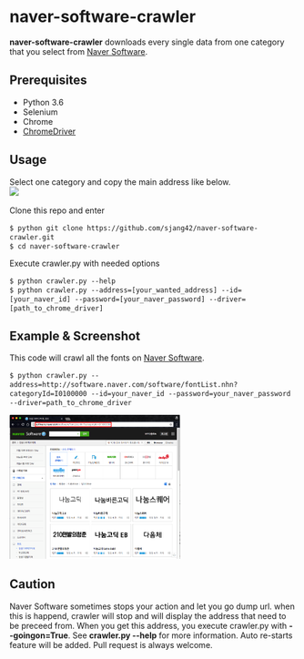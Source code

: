 # naver-software-crawler

**naver-software-crawler** downloads every single data from one category that you select from [Naver Software](http://software.naver.com/).

## Prerequisites
   - Python 3.6
   - Selenium
   - Chrome
   - [ChromeDriver](https://sites.google.com/a/chromium.org/chromedriver/downloads)

## Usage

Select one category and copy the main address like below.  
<img src="asset/naver-software-main.png" width="300px">

Clone this repo and enter

    $ python git clone https://github.com/sjang42/naver-software-crawler.git 
    $ cd naver-software-crawler

Execute crawler.py with needed options

    $ python crawler.py --help
    $ python crawler.py --address=[your_wanted_address] --id=[your_naver_id] --password=[your_naver_password] --driver=[path_to_chrome_driver]

## Example & Screenshot

This code will crawl all the fonts on [Naver Software](http://software.naver.com/).

    $ python crawler.py --address=http://software.naver.com/software/fontList.nhn?categoryId=I0100000 --id=your_naver_id --password=your_naver_password --driver=path_to_chrome_driver

<img src="asset/naver-software-font.png" width="300px">



Caution
----------------

Naver Software sometimes stops your action and let you go dump url. when this is happend, crawler will stop and will display the address that need to be preceed from. When you get this address, you execute crawler.py with **--goingon=True**. See **crawler.py --help** for more information. Auto re-starts feature will be added. Pull request is always welcome.

